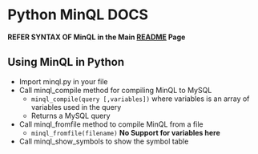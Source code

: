 Python MinQL DOCS
============

**REFER SYNTAX OF MinQL in the Main [README](https://github.com/freeEdu/MinQL/blob/master/README.md) Page**

## Using MinQL in Python

* Import minql.py in your file
* Call minql_compile method for compiling MinQL to MySQL
	- `minql_compile(query [,variables])` where variables is an array of variables used in the query
	- Returns a MySQL query
* Call minql_fromfile method to compile MinQL from a file
	- `minql_fromfile(filename)` **No Support for variables here**
* Call minql_show_symbols to show the symbol table

